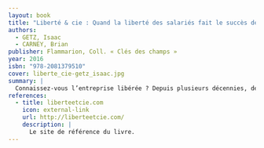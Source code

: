 ```yaml
---
layout: book
title: "Liberté & cie : Quand la liberté des salariés fait le succès des entreprises"
authors:
  - GETZ, Isaac
  - CARNEY, Brian
publisher: Flammarion, Coll. « Clés des champs »
year: 2016
isbn: "978-2081379510"
cover: liberte_cie-getz_isaac.jpg
summary: |
  Connaissez-vous l’entreprise libérée ? Depuis plusieurs décennies, des centaines d’entreprises, en France et dans le monde, ont été «libérées» par des dirigeants visionnaires. Suite à cela, leur rentabilité a explosé. Le secret de leur réussite ? Transformer l’organisation de leur firme sur la base de la confiance et de la liberté des salariés. Dans les entreprises où nous invitent Brian Carney et Isaac Getz, on laisse les employés prendre des initiatives au lieu de leur dire comment faire. On les traite en adultes responsables au lieu de contrôler chacun de leurs faits et gestes. On favorise l’épanouissement personnel. Et l’on découvre qu’il n’y a rien de tel pour susciter une réelle motivation et révéler l’immense potentiel de chacun, salariés comme dirigeants. Nous sommes à l’aube d’une nouvelle ère. Le mouvement de libération d’entreprises est en marche.
references:
  - title: liberteetcie.com
    icon: external-link
    url: http://liberteetcie.com/
    description: |
      Le site de référence du livre.
---
```

